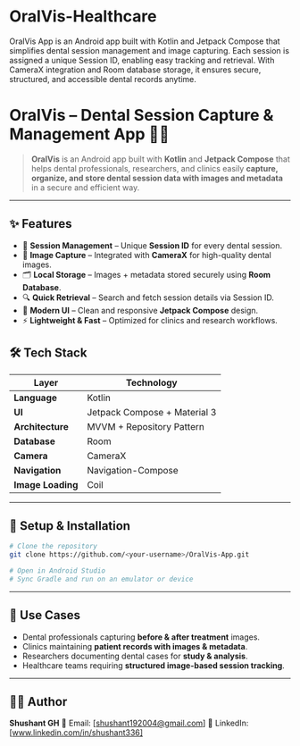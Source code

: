 # OralVis-Healthcare
OralVis App is an Android app built with Kotlin and Jetpack Compose that simplifies dental session management and image capturing. Each session is assigned a unique Session ID, enabling easy tracking and retrieval. With CameraX integration and Room database storage, it ensures secure, structured, and accessible dental records anytime.


# OralVis – Dental Session Capture & Management App 🦷📸

> **OralVis** is an Android app built with **Kotlin** and **Jetpack Compose** that helps dental professionals, researchers, and clinics easily **capture, organize, and store dental session data with images and metadata** in a secure and efficient way.

---

## ✨ Features

* 📌 **Session Management** – Unique **Session ID** for every dental session.
* 📸 **Image Capture** – Integrated with **CameraX** for high-quality dental images.
* 🗂 **Local Storage** – Images + metadata stored securely using **Room Database**.
* 🔍 **Quick Retrieval** – Search and fetch session details via Session ID.
* 🧩 **Modern UI** – Clean and responsive **Jetpack Compose** design.
* ⚡ **Lightweight & Fast** – Optimized for clinics and research workflows.



## 🛠 Tech Stack

| Layer             | Technology                   |
| ----------------- | ---------------------------- |
| **Language**      | Kotlin                       |
| **UI**            | Jetpack Compose + Material 3 |
| **Architecture**  | MVVM + Repository Pattern    |
| **Database**      | Room                         |
| **Camera**        | CameraX                      |
| **Navigation**    | Navigation-Compose           |
| **Image Loading** | Coil                         |

---

## 📂 Setup & Installation

```bash
# Clone the repository
git clone https://github.com/<your-username>/OralVis-App.git  

# Open in Android Studio  
# Sync Gradle and run on an emulator or device
```

---

## **📌 Use Cases**

* Dental professionals capturing **before & after treatment** images.
* Clinics maintaining **patient records with images & metadata**.
* Researchers documenting dental cases for **study & analysis**.
* Healthcare teams requiring **structured image-based session tracking**.

---

## **👨‍💻 Author**

**Shushant GH**
📧 Email: [shushant192004@gmail.com]
🔗 LinkedIn: [www.linkedin.com/in/shushant336]


